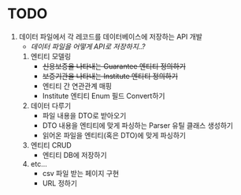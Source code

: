 # TODO
1. 데이터 파일에서 각 레코드를 데이터베이스에 저장하는 API 개발
    * _데이터 파일을 어떻게 API로 저장하지..?_
    1. 엔티티 모델링
        * ~~신용보증을 나타내는 Guarantee 엔티티 정의하기~~
        * ~~보증기관을 나타내는 Institute 엔티티 정의하기~~
        * 엔티티 간 연관관계 매핑
        * Institute 엔티티 Enum 필드 Convert하기
    2. 데이터 다루기
        * 파일 내용을 DTO로 받아오기
        * DTO 내용을 엔티티에 맞게 파싱하는 Parser 유틸 클래스 생성하기
        * 읽어온 파일을 엔티티(혹은 DTO)에 맞게 파싱하기
    3. 엔티티 CRUD
        * 엔티티 DB에 저장하기
    4. etc...
        * csv 파일 받는 페이지 구현
        * URL 정하기

